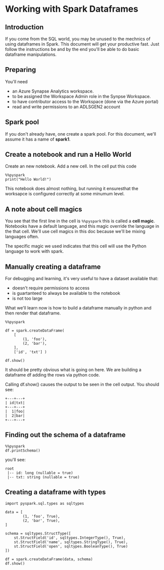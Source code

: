 # Working with Spark Dataframes 

## Introduction

If you come from the SQL world, you may be unused to the mechnics of using dataframes in Spark. 
This document will get your productive fast. Just follow the instructions be and by the end you'll be able
to do basic dataframe manipulations.

## Preparing

You'll need
- an Azure Synapse Analytics workspace. 
- to be assigned the Workspace Admin role in the Synpse Workspace.
- to have contributor access to the Workspace (done via the Azure portal)
- read and write permissions to an ADLSGEN2 account

## Spark pool

If you don't already have, one create a spark pool. For this document, we'll assume it has a name of **spark1**.

## Create a notebook and run a Hello World

Create an new notebook. 
Add a new cell.
In the cell put this code

```
%%pyspark
print("Hello World!")
```

This notebook does almost nothing, but running it ensuresthat the worksapce is configured correctly at some minumum level.

## A note about cell magics

You see that the first line in the cell is `%%pyspark` this is called a **cell magic**. Notebooks have a default language, and this magic override the language in the that cell. We'll use cell magics in this doc because we'll be mixing languages often. 

The specific magic we used indicates that this cell will use the Python language to work with spark.

## Manually creating a dataframe

For debugging and learning, it's very useful to have a dataset available that:
* doesn't require permissions to access
* is guartanteed to always be available to the notebook
* is not too large

What we'll learn now is how to build a dataframe manually in python and then render that dataframe.


```
%%pyspark

df = spark.createDataFrame(
    [
        (1, 'foo'), 
        (2, 'bar'),
    ],
    ['id', 'txt'] )

df.show()
```

It should be pretty obvious what is going on here. We are building a dataframe df adding the rows via python code.

Calling df.show() causes the output to be seen in the cell output. You should see:

```
+---+---+
| id|txt|
+---+---+
|  1|foo|
|  2|bar|
+---+---+
```


## Finding out the schema of a dataframe


```
%%pyspark
df.printSchema()
```

you'll see:

```
root
 |-- id: long (nullable = true)
 |-- txt: string (nullable = true)
```


## Creating a dataframe with types

```
import pyspark.sql.types as sqltypes

data = [
        (1, 'foo', True), 
        (2, 'bar', True),
]

schema = sqltypes.StructType([
    st.StructField('id', sqltypes.IntegerType(), True),
    st.StructField('name', sqltypes.StringType(), True),
    st.StructField('open', sqltypes.BooleanType(), True)
])

df = spark.createDataFrame(data, schema)
df.show()











